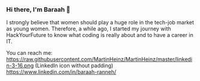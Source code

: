 ### Hi there, I'm Baraah 👋


I strongly believe that women should play a huge role in the tech-job market as young women. Therefore, a while ago, I started my journey with HackYourFuture to know what coding is really about and to have a career in IT.


You can reach me:
 https://raw.githubusercontent.com/MartinHeinz/MartinHeinz/master/linkedin-3-16.png (LinkedIn icon without padding) https://www.linkedin.com/in/baraah-ranneh/
<!--
**Baraah-Rn/Baraah-Rn** is a ✨ _special_ ✨ repository because its `README.md` (this file) appears on your GitHub profile.

Here are some ideas to get you started:

- 🔭 I’m currently working on ...
- 🌱 I’m currently learning ...
- 👯 I’m looking to collaborate on ...
- 🤔 I’m looking for help with ...
- 💬 Ask me about ...
- 📫 How to reach me: ...
- 😄 Pronouns: ...
- ⚡ Fun fact: ...
-->

<!-- Icons -->

[1.2]: http://i.imgur.com/wWzX9uB.png (twitter icon without padding)
[2.2]: https://raw.githubusercontent.com/MartinHeinz/MartinHeinz/master/linkedin-3-16.png (LinkedIn icon without padding)

<!-- Links to your social media accounts -->


[2]: https://www.linkedin.com/in/heinz-martin/
